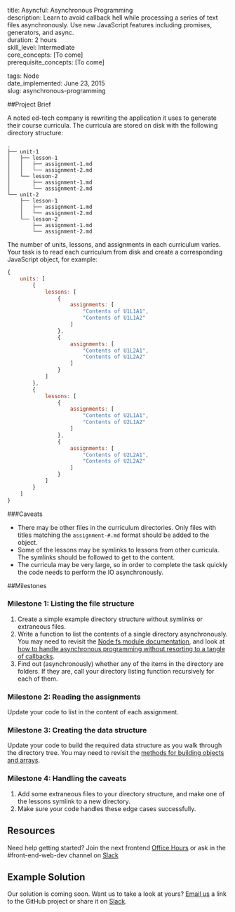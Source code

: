 title:                  Asyncful: Asynchronous Programming  
description:            Learn to avoid callback hell while processing a series of text files asynchronously. Use new JavaScript features including promises, generators, and async.  
duration:               2 hours  
skill_level:            Intermediate  
core_concepts:          [To come]  
prerequisite_concepts:  [To come]  

tags:                   Node  
date_implemented:       June 23, 2015  
slug:                   asynchronous-programming  


##Project Brief

A noted ed-tech company is rewriting the application it uses to generate their course curricula.  The curricula are stored on disk with the following directory structure:

```
.
├── unit-1
│   ├── lesson-1
│   │   ├── assignment-1.md
│   │   └── assignment-2.md
│   └── lesson-2
│       ├── assignment-1.md
│       └── assignment-2.md
└── unit-2
    ├── lesson-1
    │   ├── assignment-1.md
    │   └── assignment-2.md
    └── lesson-2
        ├── assignment-1.md
        └── assignment-2.md
```

The number of units, lessons, and assignments in each curriculum varies.  Your task is to read each curriculum from disk and create a corresponding JavaScript object, for example:

```js
{
    units: [
        {
            lessons: [
                {
                    assignments: [
                        "Contents of U1L1A1",
                        "Contents of U1L1A2"
                    ]
                },
                {
                    assignments: [
                        "Contents of U1L2A1",
                        "Contents of U1L2A2"
                    ]
                }
            ]
        },
        {
            lessons: [
                {
                    assignments: [
                        "Contents of U2L1A1",
                        "Contents of U2L1A2"
                    ]
                },
                {
                    assignments: [
                        "Contents of U2L2A1",
                        "Contents of U2L2A2"
                    ]
                }
            ]
        }
    ]
}
```


###Caveats

* There may be other files in the curriculum directories.  Only files with titles matching the `assignment-#.md` format should be added to the object.
* Some of the lessons may be symlinks to lessons from other curricula.  The symlinks should be followed to get to the content.
* The curricula may be very large, so in order to complete the task quickly the code needs to perform the IO asynchronously.

##Milestones

### Milestone 1: Listing the file structure

1. Create a simple example directory structure without symlinks or extraneous files.
2. Write a function to list the contents of a single directory asynchronously.  You may need to revisit the [Node fs module documentation](https://nodejs.org/api/fs.html), and look at [how to handle asynchronous programming without resorting to a tangle of callbacks](https://courses.thinkful.com/node-001v4/lesson/4.2).
3. Find out (asynchronously) whether any of the items in the directory are folders. If they are, call your directory listing function recursively for each of them.

### Milestone 2: Reading the assignments

Update your code to list in the content of each assignment.

### Milestone 3: Creating the data structure

Update your code to build the required data structure as you walk through the directory tree.  You may need to revisit the [methods for building objects and arrays](https://courses.thinkful.com/node-001v4/assignment/1.1.2).

### Milestone 4: Handling the caveats

1. Add some extraneous files to your directory structure, and make one of the lessons symlink to a new directory.
2. Make sure your code handles these edge cases successfully.

## Resources

Need help getting started? Join the next frontend [Office Hours](https://open-sessions.thinkful.com/) or ask in the #front-end-web-dev channel on [Slack](https://thinkful-students.slack.com)

## Example Solution

Our solution is coming soon. Want us to take a look at yours? [Email us](dan@thinkful.com) a link to the GitHub project or share it on [Slack](https://thinkful-students.slack.com).

